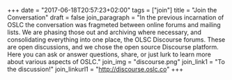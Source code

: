 +++
date = "2017-06-18T20:57:23+02:00"
tags = ["join"]
title = "Join the Conversation"
draft = false
join_paragraph = "In the previous incarnation of OSLC the conversation was fragmeted between online forums and mailing lists. We are phasing those out and archiving where necessary, and consolidating everything into one place, the OLSC Discourse forums. These are open discussions, and we chose the open source Discourse platform. Here you can ask or answer questions, share, or just lurk to learn more about various aspects of OSLC."
join_img = "discourse.png"
join_link1 = "To the discussion!"
join_linkurl1 = "http://discourse.oslc.co"
+++